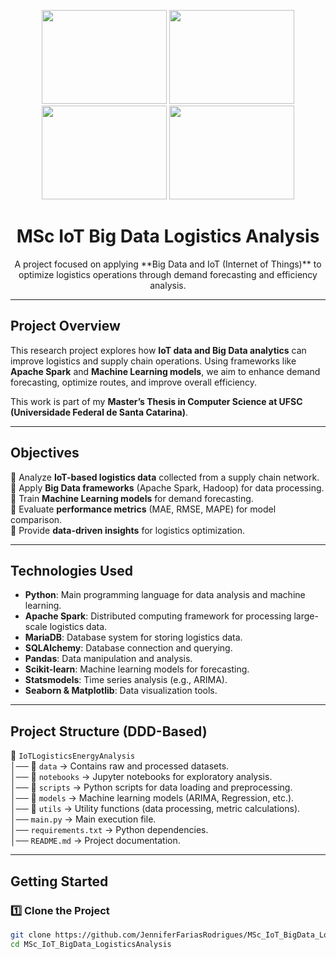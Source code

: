 <p align="center">
  <img src="https://geospatialmedia.s3.amazonaws.com/wp-content/uploads/2018/03/Blogmain.jpg" height="150" width="200">  
  <img src="https://img.freepik.com/vetores-gratis/conceito-de-transformacao-digital-de-vetor-de-fundo-de-microchip-de-tecnologia-ai_53876-112222.jpg" height="150" width="200">
  <br> 
  <img src="https://blog.bismart.com/hubfs/20190903-MachineLearning.jpg" height="150" width="200">
  <img src="https://beecrowd.com/wp-content/uploads/2024/04/2022-07-19-Melhores-cursos-de-Python.jpg" height="150" width="200">
</p>

<h1 align="center"> MSc IoT Big Data Logistics Analysis</h1>

<p align="center">
A project focused on applying **Big Data and IoT (Internet of Things)** to optimize logistics operations through demand forecasting and efficiency analysis.
</p>

---

## **Project Overview**

This research project explores how **IoT data and Big Data analytics** can improve logistics and supply chain operations. Using frameworks like **Apache Spark** and **Machine Learning models**, we aim to enhance demand forecasting, optimize routes, and improve overall efficiency.

This work is part of my **Master’s Thesis in Computer Science at UFSC (Universidade Federal de Santa Catarina)**.

---

## **Objectives**

🔹 Analyze **IoT-based logistics data** collected from a supply chain network.  
🔹 Apply **Big Data frameworks** (Apache Spark, Hadoop) for data processing.  
🔹 Train **Machine Learning models** for demand forecasting.  
🔹 Evaluate **performance metrics** (MAE, RMSE, MAPE) for model comparison.  
🔹 Provide **data-driven insights** for logistics optimization.

---

## **Technologies Used**

- **Python**: Main programming language for data analysis and machine learning.
- **Apache Spark**: Distributed computing framework for processing large-scale logistics data.
- **MariaDB**: Database system for storing logistics data.
- **SQLAlchemy**: Database connection and querying.
- **Pandas**: Data manipulation and analysis.
- **Scikit-learn**: Machine learning models for forecasting.
- **Statsmodels**: Time series analysis (e.g., ARIMA).
- **Seaborn & Matplotlib**: Data visualization tools.

---

## **Project Structure (DDD-Based)**

📂 `IoTLogisticsEnergyAnalysis`  
│── 📂 `data` → Contains raw and processed datasets.  
│── 📂 `notebooks` → Jupyter notebooks for exploratory analysis.  
│── 📂 `scripts` → Python scripts for data loading and preprocessing.  
│── 📂 `models` → Machine learning models (ARIMA, Regression, etc.).  
│── 📂 `utils` → Utility functions (data processing, metric calculations).  
│── `main.py` → Main execution file.  
│── `requirements.txt` → Python dependencies.  
│── `README.md` → Project documentation.  

---

## **Getting Started**

### **1️⃣ Clone the Project**

```bash
git clone https://github.com/JenniferFariasRodrigues/MSc_IoT_BigData_LogisticsAnalysis.git
cd MSc_IoT_BigData_LogisticsAnalysis
